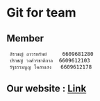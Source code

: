 #  **Git for team**

## Member
```bash
 สิรวชญ์ ถาวรทรัพย์     6609681280
 ปราชญ์ วงศ์วรชาติกาล  6609612103
 รัฐธรรมนูญ โคสาแสง   6609612178
```
## Our website : [Link](https://www.google.co.th/)